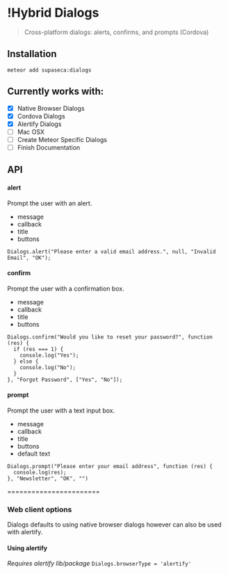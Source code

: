 # !Hybrid Dialogs

> Cross-platform dialogs: alerts, confirms, and prompts (Cordova)

## Installation 
```
meteor add supaseca:dialogs
```

## Currently works with: 
* [x] Native Browser Dialogs
* [x] Cordova Dialogs
* [x] Alertify Dialogs
* [ ] Mac OSX
* [ ] Create Meteor Specific Dialogs
* [ ] Finish Documentation

## API 
#### alert 
Prompt the user with an alert.
* message
* callback
* title
* buttons
```
Dialogs.alert("Please enter a valid email address.", null, "Invalid Email", "OK");
```

#### confirm
Prompt the user with a confirmation box.
* message
* callback
* title
* buttons
```
Dialogs.confirm("Would you like to reset your password?", function (res) {
  if (res === 1) {
    console.log("Yes");
  } else {
    console.log("No");
  }
}, "Forgot Password", ["Yes", "No"]);
```

#### prompt
Prompt the user with a text input box.
* message
* callback
* title
* buttons
* default text
```
Dialogs.prompt("Please enter your email address", function (res) {
  console.log(res);
}, "Newsletter", "OK", "")
````

=======================

### Web client options
Dialogs defaults to using native browser dialogs however can also be used with alertify.

#### Using alertify
*Requires alertify lib/package*
`Dialogs.browserType = 'alertify'` 
